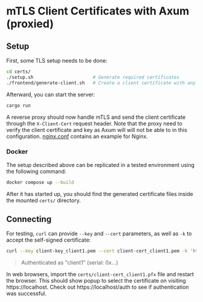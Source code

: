 # mTLS Client Certificates with Axum (proxied)

## Setup

First, some TLS setup needs to be done:

```sh
cd certs/
./setup.sh                      # Generate required certificates
./frontend/generate-client.sh   # Create a client certificate with any username (repeatable)
```

Afterward, you can start the server:

```sh
cargo run
```

A reverse proxy should now handle mTLS and send the client certificate through the `X-Client-Cert` request header. Note that the proxy need to verify the client certificate and key as Axum will will not be able to in this configuration. [nginx.conf](nginx.conf) contains an example for Nginx.

### Docker

The setup described above can be replicated in a tested environment using the following command:

```sh
docker compose up --build
```

After it has started up, you should find the generated certificate files inside the mounted `certs/` directory.

## Connecting

For testing, `curl` can provide `--key` and `--cert` parameters, as well as `-k` to accept the self-signed certificate:

```sh
curl --key client-key_client1.pem --cert client-cert_client1.pem -k 'https://localhost/auth'
```

> Authenticated as "client1" (serial: 0x...)

In web browsers, import the `certs/client-cert_client1.pfx` file and restart the browser. This should show popup to select the certificate on visiting https://localhost. Check out https://localhost/auth to see if authentication was successful.
